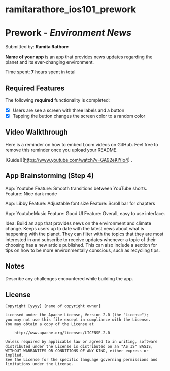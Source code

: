 # ramitarathore_ios101_prework

# Prework - *Environment News*

Submitted by: **Ramita Rathore**

**Name of your app** is an app that provides news updates regarding the planet and its ever-changing environment. 

Time spent: **7** hours spent in total

## Required Features

The following **required** functionality is completed:

- [X] Users are see a screen with three labels and a button
- [X] Tapping the button changes the screen color to a random color
 
## Video Walkthrough

Here is a reminder on how to embed Loom videos on GitHub. Feel free to remove this reminder once you upload your README. 

[Guide]](https://www.youtube.com/watch?v=GA92eKlYio4) .

## App Brainstorming (Step 4)

App: Youtube
Feature: Smooth transitions between YouTube shorts. 
Feature: Nice dark mode

App: Libby
Feature: Adjustable font size
Feature: Scroll bar for chapters

App: YoutubeMusic
Feature: Good UI
Feature: Overall, easy to use interface.

Idea: Build an app that provides news on the environment and climate change. Keeps users up to date with the latest news about what is happening with the planet. They can filter with the topics that they are most interested in and subscribe to receive updates whenever a topic of their choosing has a new article published. This can also include a section for tips on how to be more environmentally conscious, such as recycling tips. 

## Notes

Describe any challenges encountered while building the app.

## License

    Copyright [yyyy] [name of copyright owner]

    Licensed under the Apache License, Version 2.0 (the "License");
    you may not use this file except in compliance with the License.
    You may obtain a copy of the License at

        http://www.apache.org/licenses/LICENSE-2.0

    Unless required by applicable law or agreed to in writing, software
    distributed under the License is distributed on an "AS IS" BASIS,
    WITHOUT WARRANTIES OR CONDITIONS OF ANY KIND, either express or implied.
    See the License for the specific language governing permissions and
    limitations under the License.
